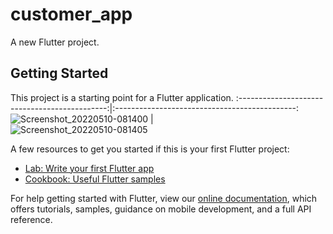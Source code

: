 # customer_app

A new Flutter project.

## Getting Started

This project is a starting point for a Flutter application.
:---------------------------------------------:|:---------------------------------------------:
![Screenshot_20220510-081400](https://user-images.githubusercontent.com/67283178/197443129-0e954783-b854-4fd8-9a9d-24a7ffbfadbf.jpg)   |  
![Screenshot_20220510-081405](https://user-images.githubusercontent.com/67283178/197443137-e9e71bbc-fe9a-45dc-ba78-ea57d9be4361.jpg)


A few resources to get you started if this is your first Flutter project:

- [Lab: Write your first Flutter app](https://flutter.dev/docs/get-started/codelab)
- [Cookbook: Useful Flutter samples](https://flutter.dev/docs/cookbook)

For help getting started with Flutter, view our
[online documentation](https://flutter.dev/docs), which offers tutorials,
samples, guidance on mobile development, and a full API reference.
